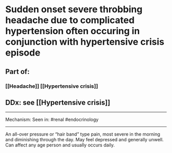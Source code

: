 # Sudden onset severe throbbing headache due to complicated hypertension often occuring in conjunction with hypertensive crisis episode

## Part of:
### [[Headache]] [[Hypertensive crisis]] 

## DDx: see [[Hypertensive crisis]]



---

Mechanism:
Seen in: #renal #endocrinology 

---
An all-over pressure or “hair band” type pain, most severe in the morning and diminishing through the day. May feel depressed and generally unwell. Can affect any age person and usually occurs daily.
